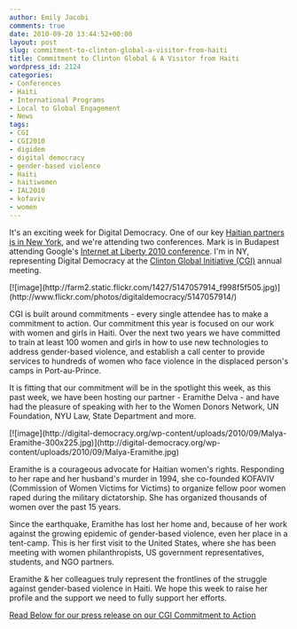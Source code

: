 ```yaml
---
author: Emily Jacobi
comments: true
date: 2010-09-20 13:44:52+00:00
layout: post
slug: commitment-to-clinton-global-a-visitor-from-haiti
title: Commitment to Clinton Global & A Visitor from Haiti
wordpress_id: 2124
categories:
- Conferences
- Haiti
- International Programs
- Local to Global Engagement
- News
tags:
- CGI
- CGI2010
- digidem
- digital democracy
- gender-based violence
- Haiti
- haitiwomen
- IAL2010
- kofaviv
- women
---
```


It's an exciting week for Digital Democracy. One of our key [Haitian partners is in New York](http://digital-democracy.org/2010/09/13/haiti-a-unique-voice-from-the-frontline/), and we're attending two conferences. Mark is in Budapest attending Google's [Internet at Liberty 2010 conference](https://www.events-google.com/google/frontend/reg/thome.csp?pageID=17227&eventID=79). I'm in NY, representing Digital Democracy at the [Clinton Global Initiative (CGI)](http://www.clintonglobalinitiative.org/ourmeetings/2010/meeting_annual_agenda.asp?Section=OurMeetings&PageTitle=Agenda) annual meeting.




<caption id="" align="aligncenter" width="350" caption="Emily Jacobi and Bill Clinton - Clinton Global Initiative Annual Meeting 2010">[![image](http://farm2.static.flickr.com/1427/5147057914_f998f5f505.jpg)](http://www.flickr.com/photos/digitaldemocracy/5147057914/)</caption>




CGI is built around commitments - every single attendee has to make a commitment to action. Our commitment this year is focused on our work with women and girls in Haiti. Over the next two years we have committed to train at least 100 women and girls in how to use new technologies to address gender-based violence, and establish a call center to provide services to hundreds of women who face violence in the displaced person's camps in Port-au-Prince.

It is fitting that our commitment will be in the spotlight this week, as this past week, we have been hosting our partner - Eramithe Delva - and have had the pleasure of speaking with her to the Women Donors Network, UN Foundation, NYU Law, State Department and more.

<caption id="attachment_2161" align="aligncenter" width="300" caption="Malya and Eramithe of KOFAVIV">[![image](http://digital-democracy.org/wp-content/uploads/2010/09/Malya-Eramithe-300x225.jpg)](http://digital-democracy.org/wp-content/uploads/2010/09/Malya-Eramithe.jpg)</caption>

Eramithe is a courageous advocate for Haitian women's rights. Responding to her rape and her husband's murder in 1994, she co-founded KOFAVIV (Commission of Women Victims for Victims) to organize fellow poor women raped during the military dictatorship. She has organized thousands of women over the past 15 years.

Since the earthquake, Eramithe has lost her home and, because of her work against the growing epidemic of gender-based violence, even her place in a tent-camp. This is her first visit to the United States, where she has been meeting with  women philanthropists, US government representatives, students, and NGO partners.

Eramithe & her colleagues truly represent the frontlines of the struggle against gender-based violence in Haiti. We hope this week to raise her profile and the support we need to fully support her efforts.

[Read Below for our press release on our CGI Commitment to Action](http://www.scribd.com/doc/37776598/Digital-Democracy-makes-official-commitment-for-CGI)
